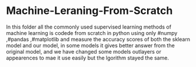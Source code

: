 # Machine-Leraning-From-Scratch
In this folder all the commonly used supervised learning methods of machine learning is codede from scratch in python using only #numpy ,#pandas ,#matplotlib and measure the accuracy scores of both the sklearn model and our model, in some models it gives better answer from the original model, and we have changed some models outlayers or appearences to mae it use easily but the lgorithm stayed the same.

